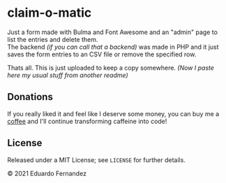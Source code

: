 # claim-o-matic

Just a form made with Bulma and Font Awesome and an "admin" page to list the entries and delete them.  
The backend _(if you can call that a backend)_ was made in PHP and it just saves the form entries to an CSV file or remove the specified row.

Thats all. This is just uploaded to keep a copy somewhere. _(Now I paste here my usual stuff from another readme)_

## Donations
If you really liked it and feel like I deserve some money, you can buy me a [coffee](https://ko-fi.com/EduFdezSoy) and I'll continue transforming caffeine into code!  

## License  

Released under a MIT License; see `LICENSE` for further details.

&copy; 2021 Eduardo Fernandez
